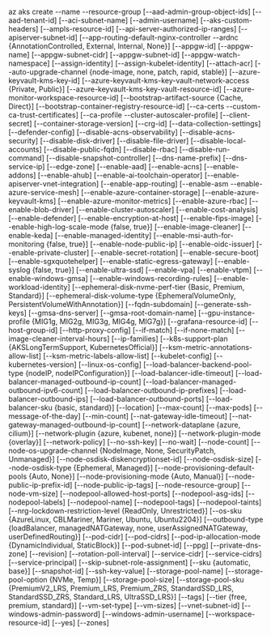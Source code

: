 az aks create --name
              --resource-group
              [--aad-admin-group-object-ids]
              [--aad-tenant-id]
              [--aci-subnet-name]
              [--admin-username]
              [--aks-custom-headers]
              [--ampls-resource-id]
              [--api-server-authorized-ip-ranges]
              [--apiserver-subnet-id]
              [--app-routing-default-nginx-controller --ardnc {AnnotationControlled, External, Internal, None}]
              [--appgw-id]
              [--appgw-name]
              [--appgw-subnet-cidr]
              [--appgw-subnet-id]
              [--appgw-watch-namespace]
              [--assign-identity]
              [--assign-kubelet-identity]
              [--attach-acr]
              [--auto-upgrade-channel {node-image, none, patch, rapid, stable}]
              [--azure-keyvault-kms-key-id]
              [--azure-keyvault-kms-key-vault-network-access {Private, Public}]
              [--azure-keyvault-kms-key-vault-resource-id]
              [--azure-monitor-workspace-resource-id]
              [--bootstrap-artifact-source {Cache, Direct}]
              [--bootstrap-container-registry-resource-id]
              [--ca-certs --custom-ca-trust-certificates]
              [--ca-profile --cluster-autoscaler-profile]
              [--client-secret]
              [--container-storage-version]
              [--crg-id]
              [--data-collection-settings]
              [--defender-config]
              [--disable-acns-observability]
              [--disable-acns-security]
              [--disable-disk-driver]
              [--disable-file-driver]
              [--disable-local-accounts]
              [--disable-public-fqdn]
              [--disable-rbac]
              [--disable-run-command]
              [--disable-snapshot-controller]
              [--dns-name-prefix]
              [--dns-service-ip]
              [--edge-zone]
              [--enable-aad]
              [--enable-acns]
              [--enable-addons]
              [--enable-ahub]
              [--enable-ai-toolchain-operator]
              [--enable-apiserver-vnet-integration]
              [--enable-app-routing]
              [--enable-asm --enable-azure-service-mesh]
              [--enable-azure-container-storage]
              [--enable-azure-keyvault-kms]
              [--enable-azure-monitor-metrics]
              [--enable-azure-rbac]
              [--enable-blob-driver]
              [--enable-cluster-autoscaler]
              [--enable-cost-analysis]
              [--enable-defender]
              [--enable-encryption-at-host]
              [--enable-fips-image]
              [--enable-high-log-scale-mode {false, true}]
              [--enable-image-cleaner]
              [--enable-keda]
              [--enable-managed-identity]
              [--enable-msi-auth-for-monitoring {false, true}]
              [--enable-node-public-ip]
              [--enable-oidc-issuer]
              [--enable-private-cluster]
              [--enable-secret-rotation]
              [--enable-secure-boot]
              [--enable-sgxquotehelper]
              [--enable-static-egress-gateway]
              [--enable-syslog {false, true}]
              [--enable-ultra-ssd]
              [--enable-vpa]
              [--enable-vtpm]
              [--enable-windows-gmsa]
              [--enable-windows-recording-rules]
              [--enable-workload-identity]
              [--ephemeral-disk-nvme-perf-tier {Basic, Premium, Standard}]
              [--ephemeral-disk-volume-type {EphemeralVolumeOnly, PersistentVolumeWithAnnotation}]
              [--fqdn-subdomain]
              [--generate-ssh-keys]
              [--gmsa-dns-server]
              [--gmsa-root-domain-name]
              [--gpu-instance-profile {MIG1g, MIG2g, MIG3g, MIG4g, MIG7g}]
              [--grafana-resource-id]
              [--host-group-id]
              [--http-proxy-config]
              [--if-match]
              [--if-none-match]
              [--image-cleaner-interval-hours]
              [--ip-families]
              [--k8s-support-plan {AKSLongTermSupport, KubernetesOfficial}]
              [--ksm-metric-annotations-allow-list]
              [--ksm-metric-labels-allow-list]
              [--kubelet-config]
              [--kubernetes-version]
              [--linux-os-config]
              [--load-balancer-backend-pool-type {nodeIP, nodeIPConfiguration}]
              [--load-balancer-idle-timeout]
              [--load-balancer-managed-outbound-ip-count]
              [--load-balancer-managed-outbound-ipv6-count]
              [--load-balancer-outbound-ip-prefixes]
              [--load-balancer-outbound-ips]
              [--load-balancer-outbound-ports]
              [--load-balancer-sku {basic, standard}]
              [--location]
              [--max-count]
              [--max-pods]
              [--message-of-the-day]
              [--min-count]
              [--nat-gateway-idle-timeout]
              [--nat-gateway-managed-outbound-ip-count]
              [--network-dataplane {azure, cilium}]
              [--network-plugin {azure, kubenet, none}]
              [--network-plugin-mode {overlay}]
              [--network-policy]
              [--no-ssh-key]
              [--no-wait]
              [--node-count]
              [--node-os-upgrade-channel {NodeImage, None, SecurityPatch, Unmanaged}]
              [--node-osdisk-diskencryptionset-id]
              [--node-osdisk-size]
              [--node-osdisk-type {Ephemeral, Managed}]
              [--node-provisioning-default-pools {Auto, None}]
              [--node-provisioning-mode {Auto, Manual}]
              [--node-public-ip-prefix-id]
              [--node-public-ip-tags]
              [--node-resource-group]
              [--node-vm-size]
              [--nodepool-allowed-host-ports]
              [--nodepool-asg-ids]
              [--nodepool-labels]
              [--nodepool-name]
              [--nodepool-tags]
              [--nodepool-taints]
              [--nrg-lockdown-restriction-level {ReadOnly, Unrestricted}]
              [--os-sku {AzureLinux, CBLMariner, Mariner, Ubuntu, Ubuntu2204}]
              [--outbound-type {loadBalancer, managedNATGateway, none, userAssignedNATGateway, userDefinedRouting}]
              [--pod-cidr]
              [--pod-cidrs]
              [--pod-ip-allocation-mode {DynamicIndividual, StaticBlock}]
              [--pod-subnet-id]
              [--ppg]
              [--private-dns-zone]
              [--revision]
              [--rotation-poll-interval]
              [--service-cidr]
              [--service-cidrs]
              [--service-principal]
              [--skip-subnet-role-assignment]
              [--sku {automatic, base}]
              [--snapshot-id]
              [--ssh-key-value]
              [--storage-pool-name]
              [--storage-pool-option {NVMe, Temp}]
              [--storage-pool-size]
              [--storage-pool-sku {PremiumV2_LRS, Premium_LRS, Premium_ZRS, StandardSSD_LRS, StandardSSD_ZRS, Standard_LRS, UltraSSD_LRS}]
              [--tags]
              [--tier {free, premium, standard}]
              [--vm-set-type]
              [--vm-sizes]
              [--vnet-subnet-id]
              [--windows-admin-password]
              [--windows-admin-username]
              [--workspace-resource-id]
              [--yes]
              [--zones]


